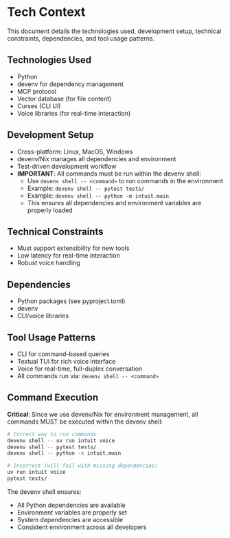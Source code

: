 # Tech Context

This document details the technologies used, development setup, technical constraints, dependencies, and tool usage patterns.

## Technologies Used

- Python
- devenv for dependency management
- MCP protocol
- Vector database (for file content)
- Curses (CLI UI)
- Voice libraries (for real-time interaction)

## Development Setup

- Cross-platform: Linux, MacOS, Windows
- devenv/Nix manages all dependencies and environment
- Test-driven development workflow
- **IMPORTANT**: All commands must be run within the devenv shell:
  - Use `devenv shell -- <command>` to run commands in the environment
  - Example: `devenv shell -- pytest tests/`
  - Example: `devenv shell -- python -m intuit.main`
  - This ensures all dependencies and environment variables are properly loaded

## Technical Constraints

- Must support extensibility for new tools
- Low latency for real-time interaction
- Robust voice handling

## Dependencies

- Python packages (see pyproject.toml)
- devenv
- CLI/voice libraries

## Tool Usage Patterns

- CLI for command-based queries
- Textual TUI for rich voice interface
- Voice for real-time, full-duplex conversation
- All commands run via: `devenv shell -- <command>`

## Command Execution

**Critical**: Since we use devenv/Nix for environment management, all commands MUST be executed within the devenv shell:

```bash
# Correct way to run commands
devenv shell -- uv run intuit voice
devenv shell -- pytest tests/
devenv shell -- python -m intuit.main

# Incorrect (will fail with missing dependencies)
uv run intuit voice
pytest tests/
```

The devenv shell ensures:
- All Python dependencies are available
- Environment variables are properly set
- System dependencies are accessible
- Consistent environment across all developers